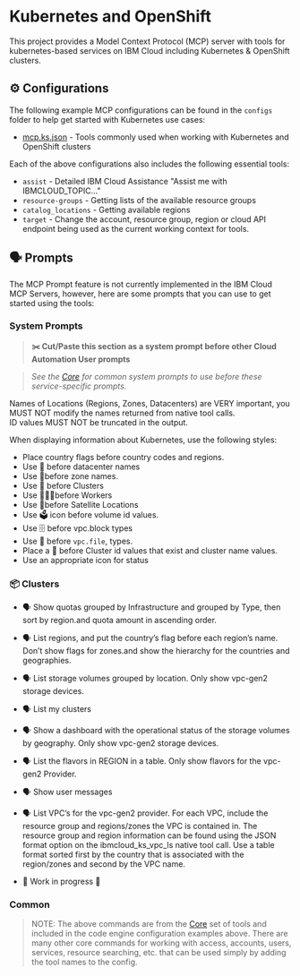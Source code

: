 # Kubernetes and OpenShift

This project provides a Model Context Protocol (MCP) server with tools for kubernetes-based services on IBM Cloud including Kubernetes & OpenShift clusters.

## ⚙️ Configurations

The following example MCP configurations can be found in the `configs` folder to help get started with Kubernetes use cases:

- [mcp.ks.json](https://github.com/IBM-Cloud/ibmcloud-mcp-server/blob/main/src/kubernetes/configs/mcp.ks.json) - Tools commonly used when working with Kubernetes and OpenShift clusters

Each of the above configurations also includes the following essential tools:

- `assist` - Detailed IBM Cloud Assistance "Assist me with IBMCLOUD_TOPIC..."
- `resource-groups` - Getting lists of the available resource groups
- `catalog_locations` - Getting available regions
- `target` - Change the account, resource group, region or cloud API endpoint being used as the current working context for tools.

## 🗣️ Prompts

The MCP Prompt feature is not currently implemented in the IBM Cloud MCP Servers, however, here are some prompts that you can 
use to get started using the tools:

### System Prompts

> **✂️ Cut/Paste this section as a system prompt before other Cloud Automation User prompts**

> _See the [Core](https://github.com/IBM-Cloud/ibmcloud-mcp-server/blob/main/src/core/README.md) for common system prompts to use before these service-specific prompts._

Names of Locations (Regions, Zones, Datacenters) are VERY important, you MUST NOT modify the names returned from native tool calls.  
ID values MUST NOT be truncated in the output.  

When displaying information about Kubernetes, use the following styles:

- Place country flags before country codes and regions.  
- Use 🏢 before datacenter names
- Use 📍before zone names.
- Use 💠 before Clusters
- Use 👷🏻‍♂️before Workers
- Use 📡before Satellite Locations
- Use 🗳️ icon before volume id values. 
- Use 🗄️ before vpc.block types
- Use 📁 before `vpc.file`, types. 
- Place a 💠 before Cluster id values that exist and cluster name values. 
- Use an appropriate icon for status

### 📦 Clusters

- 🗣️ Show quotas grouped by Infrastructure and grouped by Type, then sort by region.and quota amount in ascending order.  
- 🗣️ List regions, and put the country’s flag before each region’s name. Don’t show flags for zones.and show the hierarchy for the countries and geographies.
- 🗣️ List storage volumes grouped by location. Only show vpc-gen2 storage devices.
- 🗣️ List my clusters
- 🗣️ Show a dashboard with the operational status of the storage volumes by geography.  Only show vpc-gen2 storage devices.
- 🗣️ List the flavors in REGION in a table. Only show flavors for the vpc-gen2 Provider.
- 🗣️ Show user messages
- 🗣️ List VPC’s for the vpc-gen2 provider. For each VPC, include the resource group and regions/zones the VPC is contained in. The resource group and region information can be found using the JSON format option on the ibmcloud_ks_vpc_ls native tool call.  Use a table format sorted first by the country that is associated with the region/zones and second by the VPC name. 

- 🚧 Work in progress 🚧

### Common

> NOTE: The above commands are from the [Core](https://github.com/IBM-Cloud/ibmcloud-mcp-server/blob/main/src/core/README.md) set of tools and included in the code engine configuration examples above.  There are many other core commands for working with access, accounts, users, services, resource searching, etc. that can be used simply by adding the tool names to the config.

